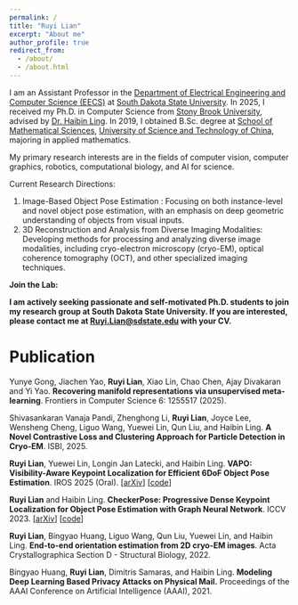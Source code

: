 ```yaml
---
permalink: /
title: "Ruyi Lian"
excerpt: "About me"
author_profile: true
redirect_from: 
  - /about/
  - /about.html
---
```


I am an Assistant Professor in the [Department of Electrical Engineering and Computer Science (EECS)](https://www.sdstate.edu/mccomish-electrical-engineering-computer-science) at [South Dakota State University](https://www.sdstate.edu).
In 2025, I received my Ph.D. in Computer Science from [Stony Brook University](https://www.stonybrook.edu), advised by [Dr. Haibin Ling](https://www3.cs.stonybrook.edu/~hling). In 2019, I obtained B.Sc. degree at [School of Mathematical Sciences](http://math.ustc.edu.cn), [University of Science and Technology of China](http://www.ustc.edu.cn), majoring in applied mathematics. 

My primary research interests are in the fields of computer vision, computer graphics, robotics, computational biology, and AI for science. 

Current Research Directions:
1. Image-Based Object Pose Estimation : Focusing on both instance-level and novel object pose estimation, with an emphasis on deep geometric understanding of objects from visual inputs.
2. 3D Reconstruction and Analysis from Diverse Imaging Modalities:  Developing methods for processing and analyzing diverse image modalities, including cryo-electron microscopy (cryo-EM), optical coherence tomography (OCT), and other specialized imaging techniques.

**Join the Lab:**

**I am actively seeking passionate and self-motivated Ph.D. students to join my research group at South Dakota State University. If you are interested, please contact me at  Ruyi.Lian@sdstate.edu with your CV.**

Publication
======
Yunye Gong, Jiachen Yao, **Ruyi Lian**, Xiao Lin, Chao Chen, Ajay Divakaran and Yi Yao. **Recovering manifold representations via unsupervised meta-learning**. Frontiers in Computer Science 6: 1255517 (2025). 

Shivasankaran Vanaja Pandi, Zhenghong Li, **Ruyi Lian**, Joyce Lee, Wensheng Cheng, Liguo Wang, Yuewei Lin, Qun Liu, and Haibin Ling. **A Novel Contrastive Loss and Clustering Approach for Particle Detection in Cryo-EM**. ISBI, 2025.

**Ruyi Lian**, Yuewei Lin, Longin Jan Latecki, and Haibin Ling. **VAPO: Visibility-Aware Keypoint Localization for Efficient 6DoF Object Pose Estimation**. IROS 2025 (Oral). [[arXiv](https://arxiv.org/abs/2403.14559)] [[code](https://github.com/RuyiLian/VAPO)]

**Ruyi Lian** and Haibin Ling. **CheckerPose: Progressive Dense Keypoint Localization for Object Pose Estimation with Graph Neural Network**. ICCV 2023. [[arXiv](https://arxiv.org/abs/2303.16874)] [[code](https://github.com/RuyiLian/CheckerPose)] 

**Ruyi Lian**, Bingyao Huang, Liguo Wang, Qun Liu, Yuewei Lin, and Haibin Ling. **End-to-end orientation estimation from 2D cryo-EM images**. Acta Crystallographica Section D - Structural Biology, 2022.

Bingyao Huang, **Ruyi Lian**, Dimitris Samaras, and Haibin Ling. **Modeling Deep Learning Based Privacy Attacks on Physical Mail.** Proceedings of the AAAI Conference on Artificial Intelligence (AAAI), 2021.

